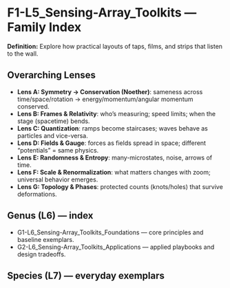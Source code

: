 # F1-L5_Sensing-Array_Toolkits — Family Index
**Definition:** Explore how practical layouts of taps, films, and strips that listen to the wall.

## Overarching Lenses

- **Lens A: Symmetry -> Conservation (Noether)**: sameness across time/space/rotation → energy/momentum/angular momentum conserved.
- **Lens B: Frames & Relativity**: who’s measuring; speed limits; when the stage (spacetime) bends.
- **Lens C: Quantization**: ramps become staircases; waves behave as particles and vice-versa.
- **Lens D: Fields & Gauge**: forces as fields spread in space; different “potentials” = same physics.
- **Lens E: Randomness & Entropy**: many-microstates, noise, arrows of time.
- **Lens F: Scale & Renormalization**: what matters changes with zoom; universal behavior emerges.
- **Lens G: Topology & Phases**: protected counts (knots/holes) that survive deformations.

## Genus (L6) — index
- G1-L6_Sensing-Array_Toolkits_Foundations — core principles and baseline exemplars.
- G2-L6_Sensing-Array_Toolkits_Applications — applied playbooks and design tradeoffs.

## Species (L7) — everyday exemplars
